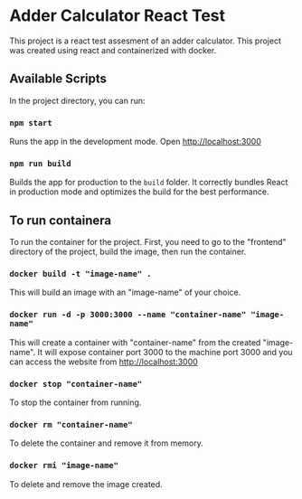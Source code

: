 # Adder Calculator React Test

This project is a react test assesment of an adder calculator. This project was created using react and containerized with docker.

## Available Scripts

In the project directory, you can run:

### `npm start`

Runs the app in the development mode.
Open [http://localhost:3000](http://localhost:3000)


### `npm run build`

Builds the app for production to the `build` folder.
It correctly bundles React in production mode and optimizes the build for the best performance.

## To run containera
To run the container for the project. First, you need to go to the "frontend" directory of the project, build the image, then run the container.

### `docker build -t "image-name" .`

This will build an image with an "image-name" of your choice.

### `docker run -d -p 3000:3000 --name "container-name" "image-name"`

This will create a container with "container-name" from the created "image-name".
It will expose container port 3000 to the machine port 3000 and you can access the website from [http://localhost:3000](http://localhost:3000)

### `docker stop "container-name"`

To stop the container from running.

### `docker rm "container-name"`

To delete the container and remove it from memory.

### `docker rmi "image-name"`

To delete and remove the image created.

